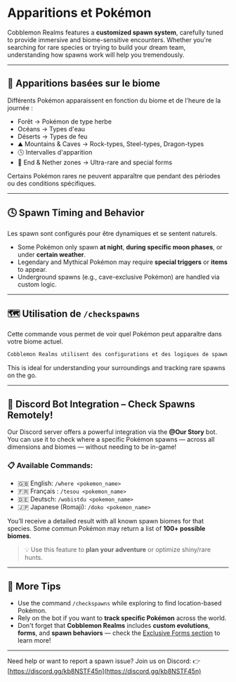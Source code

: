 # Apparitions et Pokémon

Cobblemon Realms features a **customized spawn system**, carefully tuned to provide immersive and biome-sensitive encounters. Whether you're searching for rare species or trying to build your dream team, understanding how spawns work will help you tremendously.

---

## 📍 Apparitions basées sur le biome

Différents Pokémon apparaissent en fonction du biome et de l'heure de la journée :

- Forêt → Pokémon de type herbe
- Océans → Types d'eau
- Déserts → Types de feu
- ⛰️ Mountains & Caves → Rock-types, Steel-types, Dragon-types
- 🕓 Intervalles d'apparition
- 🌌 End & Nether zones → Ultra-rare and special forms

Certains Pokémon rares ne peuvent apparaître que pendant des périodes ou des conditions spécifiques.

---

## 🕓 Spawn Timing and Behavior

Les spawn sont configurés pour être dynamiques et se sentent naturels.

- Some Pokémon only spawn **at night**, **during specific moon phases**, or under **certain weather**.
- Legendary and Mythical Pokémon may require **special triggers** or **items** to appear.
- Underground spawns (e.g., cave-exclusive Pokémon) are handled via custom logic.

---

## 🗺️ Utilisation de `/checkspawns`

Cette commande vous permet de voir quel Pokémon peut apparaître dans votre biome actuel.

```bash
Cobblemon Realms utilisent des configurations et des logiques de spawn personnalisées.
```

This is ideal for understanding your surroundings and tracking rare spawns on the go.

---

## 🤖 Discord Bot Integration – Check Spawns Remotely!

Our Discord server offers a powerful integration via the **@Our Story** bot. You can use it to check where a specific Pokémon spawns — across all dimensions and biomes — without needing to be in-game!

### 📋 Available Commands:

- 🇬🇧 English:
  `/where <pokemon_name>`
- 🇫🇷 Français :
  `/tesou <pokemon_name>`
- 🇩🇪 Deutsch:
  `/wobistdu <pokemon_name>`
- 🇯🇵 Japanese (Romaji):
  `/doko <pokemon_name>`

You’ll receive a detailed result with all known spawn biomes for that species.
Some commun Pokémon may return a list of **100+ possible biomes**.

> 💡 Use this feature to **plan your adventure** or optimize shiny/rare hunts.

---

## 🧠 More Tips

- Use the command `/checkspawns` while exploring to find location-based Pokémon.
- Rely on the bot if you want to **track specific Pokémon** across the world.
- Don't forget that **Cobblemon Realms** includes **custom evolutions**, **forms**, and **spawn behaviors** — check the [Exclusive Forms section](../pokemons-exclusives/mewtwo-exclusive-forms.md) to learn more!

---

Need help or want to report a spawn issue? Join us on Discord:
👉 [https://discord.gg/kb8NSTF45n](https://discord.gg/kb8NSTF45n)

```

```
